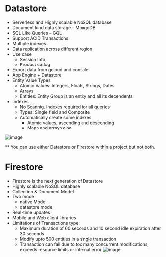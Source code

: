 # Datastore

- Serverless and Highly scalable NoSQL database
- Document kind data storage – MongoDB
- SQL Like Queries – GQL
- Support ACID Transactions
- Multiple indexes
- Data replication across different region
- Use case
  - Session Info
  - Product catlog
- Export data from gcloud and console
- App Engine + Datastore
- Entity Value Types
  - Atomic Values: Integers, Floats, Strings, Dates
  - Arrays
  - Entities: Entity Group is an entity and all its decendents
- Indexes
  - No Scannig. Indexes required for all queries
  - Types: Single field and Composite
  - Automatically create some indexes
    - Atomic values, ascending and descending
    - Maps and arrays also

![image](https://user-images.githubusercontent.com/19702456/224506020-6295dd2c-dfad-4ae0-9d16-14f2abd98221.png)

** You can use either Datastore or Firestore within a project but not both. 

# Firestore

- Firestore is the next generation of Datastore
- Highly scalable NoSQL database
- Collection & Document Model
- Two mode
  - native Mode
  - datastore mode
- Real-time updates
- Mobile and Web client libraries
- Limitations of Transactions type:
   - Maximum duration of 60 seconds and 10 second idle expiration after 30 seconds
   - Modify upto 500 entities in a single transaction
   - Transaction can fail due to too many concurrent modifications, exceeds resource limits or internal error
![image](https://user-images.githubusercontent.com/19702456/224506464-e6fd2383-82f4-4aec-aa31-a1a561ffaa88.png)

